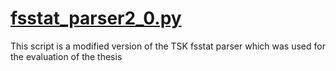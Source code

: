 # [fsstat_parser2_0.py](https://faui1-gitlab.cs.fau.de/lena.voigt/diskforge/-/blob/main/DiskForge/Utility/Other/fsstat_parser2_0.py?ref_type=heads)
This script is a modified version of the TSK fsstat parser which was used for the evaluation of the thesis